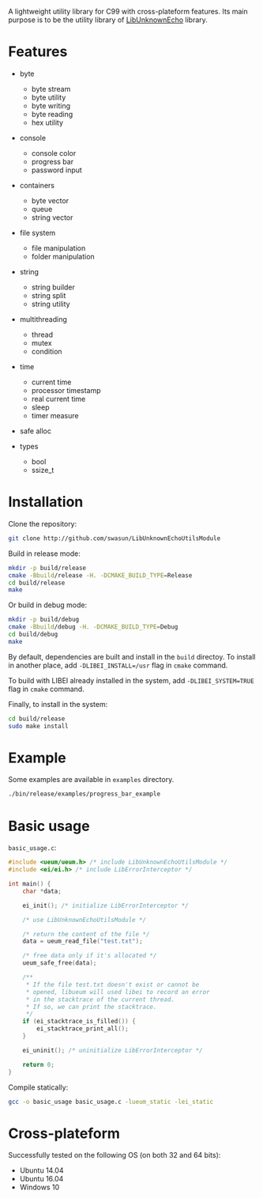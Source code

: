 A lightweight utility library for C99 with cross-plateform features.
Its main purpose is to be the utility library of [LibUnknownEcho](https://github.com/swasun/LibUnknownEcho) library.

# Features

* byte
  * byte stream
  * byte utility
  * byte writing
  * byte reading
  * hex utility

* console
  * console color
  * progress bar
  * password input

* containers
  * byte vector
  * queue
  * string vector

* file system
  * file manipulation
  * folder manipulation

* string
  * string builder
  * string split
  * string utility

* multithreading
  * thread
  * mutex
  * condition

* time
  * current time
  * processor timestamp
  * real current time
  * sleep
  * timer measure

* safe alloc

* types
  * bool
  * ssize_t

# Installation

Clone the repository:
```bash
git clone http://github.com/swasun/LibUnknownEchoUtilsModule
```

Build in release mode:
```bash
mkdir -p build/release
cmake -Bbuild/release -H. -DCMAKE_BUILD_TYPE=Release
cd build/release
make
```

Or build in debug mode:
```bash
mkdir -p build/debug
cmake -Bbuild/debug -H. -DCMAKE_BUILD_TYPE=Debug
cd build/debug
make
```

By default, dependencies are built and install in the `build` directoy.
To install in another place, add `-DLIBEI_INSTALL=/usr` flag in `cmake` command.

To build with LIBEI already installed in the system, add `-DLIBEI_SYSTEM=TRUE` flag in `cmake` command.

Finally, to install in the system:
```bash
cd build/release
sudo make install
```

# Example

Some examples are available in `examples` directory.

```bash
./bin/release/examples/progress_bar_example
```

# Basic usage

`basic_usage.c`:
```c
#include <ueum/ueum.h> /* include LibUnknownEchoUtilsModule */
#include <ei/ei.h> /* include LibErrorInterceptor */

int main() {
    char *data;

    ei_init(); /* initialize LibErrorInterceptor */

    /* use LibUnknownEchoUtilsModule */

    /* return the content of the file */
    data = ueum_read_file("test.txt");

    /* free data only if it's allocated */
    ueum_safe_free(data);

    /**
     * If the file test.txt doesn't exist or cannot be
     * opened, libueum will used libei to record an error
     * in the stacktrace of the current thread.
     * If so, we can print the stacktrace.
     */
    if (ei_stacktrace_is_filled()) {
        ei_stacktrace_print_all();
    }

    ei_uninit(); /* uninitialize LibErrorInterceptor */

    return 0;
}
```

Compile statically:
```bash
gcc -o basic_usage basic_usage.c -lueum_static -lei_static
```

# Cross-plateform

Successfully tested on the following OS (on both 32 and 64 bits):
* Ubuntu 14.04
* Ubuntu 16.04
* Windows 10